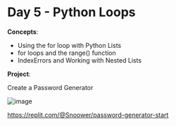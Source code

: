 # Day 5 - Python Loops

**Concepts**:
- Using the for loop with Python Lists
- for loops and the range() function
- IndexErrors and Working with Nested Lists


**Project**:

Create a Password Generator

![image](https://github.com/Snoower/100-days-of-code-python/assets/56703794/6df79a68-9a7b-4255-ae11-9ddfff23663f)

 
https://replit.com/@Snoower/password-generator-start
